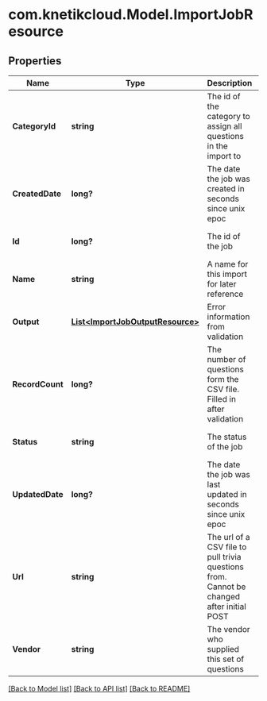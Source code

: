 # com.knetikcloud.Model.ImportJobResource
## Properties

Name | Type | Description | Notes
------------ | ------------- | ------------- | -------------
**CategoryId** | **string** | The id of the category to assign all questions in the import to | [default to null]
**CreatedDate** | **long?** | The date the job was created in seconds since unix epoc | [optional] [default to null]
**Id** | **long?** | The id of the job | [optional] [default to null]
**Name** | **string** | A name for this import for later reference | [default to null]
**Output** | [**List&lt;ImportJobOutputResource&gt;**](ImportJobOutputResource.md) | Error information from validation | [optional] [default to null]
**RecordCount** | **long?** | The number of questions form the CSV file. Filled in after validation | [optional] [default to null]
**Status** | **string** | The status of the job | [optional] [default to null]
**UpdatedDate** | **long?** | The date the job was last updated in seconds since unix epoc | [optional] [default to null]
**Url** | **string** | The url of a CSV file to pull trivia questions from. Cannot be changed after initial POST | [default to null]
**Vendor** | **string** | The vendor who supplied this set of questions | [default to null]

[[Back to Model list]](../README.md#documentation-for-models) [[Back to API list]](../README.md#documentation-for-api-endpoints) [[Back to README]](../README.md)

